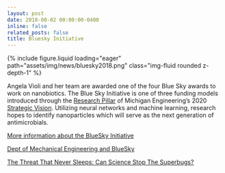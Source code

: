 ```yaml
---
layout: post
date: 2018-08-02 00:00:00-0400
inline: false
related_posts: false
title: Bluesky Initiative 
---
```


<div class="row mt-4 justify-content-center">
    <div class="col-sm-12 col-md-6">
        {% include figure.liquid loading="eager" path="assets/img/news/bluesky2018.png" class="img-fluid rounded z-depth-1" %}
    </div>
</div>

Angela Violi and her team are awarded one of the four Blue Sky awards to work on nanobiotics. The Blue Sky Initiative is one of three funding models introduced through the [Research Pillar](http://strategicvision.engin.umich.edu/our-pillars/research) of Michigan Engineering’s 2020 [Strategic Vision](http://strategicvision.engin.umich.edu/). Utilizing neural networks and machine learning, research hopes to identify nanoparticles which will serve as the next generation of antimicrobials. 

[More information about the BlueSky Initiative](https://news.engin.umich.edu/2018/08/blue-sky-up-to-10m-toward-bold-research/)

[Dept of Mechanical Engineering and BlueSky](https://me.engin.umich.edu/news-events/news/sick-and-violi-recipients-blue-sky-initiative)

[The Threat That Never Sleeps: Can Science Stop The Superbugs?](https://news.engin.umich.edu/features/the-threat-that-never-sleeps/)